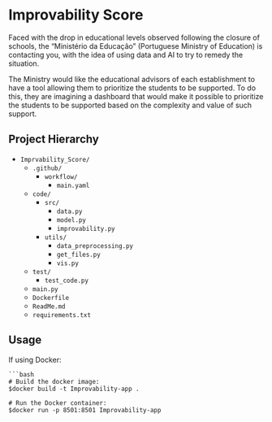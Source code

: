 # Improvability Score

Faced with the drop in educational levels observed following the closure of schools, the “Ministério da Educação” (Portuguese Ministry of Education) is contacting you, with the idea of using data and AI to try to remedy the situation.

The Ministry would like the educational advisors of each establishment to have a tool allowing them to prioritize the students to be supported. To do this, they are imagining a dashboard that would make it possible to prioritize the students to be supported based on the complexity and value of such support.

## Project Hierarchy

- `Imprvability_Score/`
  - `.github/`
    - `workflow/`
        - `main.yaml`
  - `code/`
    - `src/`
        - `data.py`
        - `model.py`
        - `improvability.py`
    - `utils/`
        - `data_preprocessing.py`
        - `get_files.py`
        - `vis.py`
  - `test/`
    - `test_code.py`
  - `main.py`
  - `Dockerfile`
  - `ReadMe.md`
  - `requirements.txt`
    
## Usage

If using Docker:
    
    ```bash
    # Build the docker image:
    $docker build -t Improvability-app .

    # Run the Docker container:
    $docker run -p 8501:8501 Improvability-app
 ```